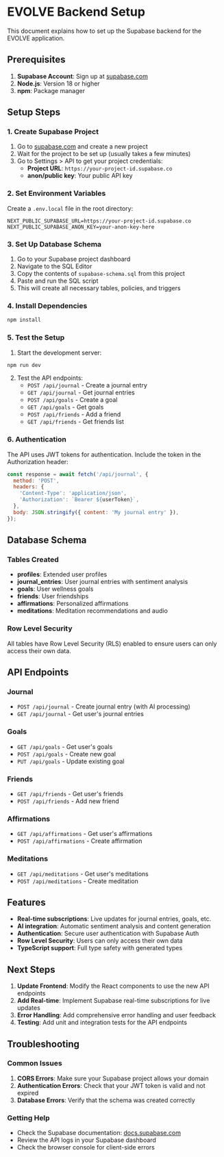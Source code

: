 # EVOLVE Backend Setup

This document explains how to set up the Supabase backend for the EVOLVE application.

## Prerequisites

1. **Supabase Account**: Sign up at [supabase.com](https://supabase.com)
2. **Node.js**: Version 18 or higher
3. **npm**: Package manager

## Setup Steps

### 1. Create Supabase Project

1. Go to [supabase.com](https://supabase.com) and create a new project
2. Wait for the project to be set up (usually takes a few minutes)
3. Go to Settings > API to get your project credentials:
   - **Project URL**: `https://your-project-id.supabase.co`
   - **anon/public key**: Your public API key

### 2. Set Environment Variables

Create a `.env.local` file in the root directory:

```env
NEXT_PUBLIC_SUPABASE_URL=https://your-project-id.supabase.co
NEXT_PUBLIC_SUPABASE_ANON_KEY=your-anon-key-here
```

### 3. Set Up Database Schema

1. Go to your Supabase project dashboard
2. Navigate to the SQL Editor
3. Copy the contents of `supabase-schema.sql` from this project
4. Paste and run the SQL script
5. This will create all necessary tables, policies, and triggers

### 4. Install Dependencies

```bash
npm install
```

### 5. Test the Setup

1. Start the development server:
```bash
npm run dev
```

2. Test the API endpoints:
   - `POST /api/journal` - Create a journal entry
   - `GET /api/journal` - Get journal entries
   - `POST /api/goals` - Create a goal
   - `GET /api/goals` - Get goals
   - `POST /api/friends` - Add a friend
   - `GET /api/friends` - Get friends list

### 6. Authentication

The API uses JWT tokens for authentication. Include the token in the Authorization header:

```javascript
const response = await fetch('/api/journal', {
  method: 'POST',
  headers: {
    'Content-Type': 'application/json',
    'Authorization': `Bearer ${userToken}`,
  },
  body: JSON.stringify({ content: 'My journal entry' }),
});
```

## Database Schema

### Tables Created

- **profiles**: Extended user profiles
- **journal_entries**: User journal entries with sentiment analysis
- **goals**: User wellness goals
- **friends**: User friendships
- **affirmations**: Personalized affirmations
- **meditations**: Meditation recommendations and audio

### Row Level Security

All tables have Row Level Security (RLS) enabled to ensure users can only access their own data.

## API Endpoints

### Journal
- `POST /api/journal` - Create journal entry (with AI processing)
- `GET /api/journal` - Get user's journal entries

### Goals
- `GET /api/goals` - Get user's goals
- `POST /api/goals` - Create new goal
- `PUT /api/goals` - Update existing goal

### Friends
- `GET /api/friends` - Get user's friends
- `POST /api/friends` - Add new friend

### Affirmations
- `GET /api/affirmations` - Get user's affirmations
- `POST /api/affirmations` - Create affirmation

### Meditations
- `GET /api/meditations` - Get user's meditations
- `POST /api/meditations` - Create meditation

## Features

- **Real-time subscriptions**: Live updates for journal entries, goals, etc.
- **AI integration**: Automatic sentiment analysis and content generation
- **Authentication**: Secure user authentication with Supabase Auth
- **Row Level Security**: Users can only access their own data
- **TypeScript support**: Full type safety with generated types

## Next Steps

1. **Update Frontend**: Modify the React components to use the new API endpoints
2. **Add Real-time**: Implement Supabase real-time subscriptions for live updates
3. **Error Handling**: Add comprehensive error handling and user feedback
4. **Testing**: Add unit and integration tests for the API endpoints

## Troubleshooting

### Common Issues

1. **CORS Errors**: Make sure your Supabase project allows your domain
2. **Authentication Errors**: Check that your JWT token is valid and not expired
3. **Database Errors**: Verify that the schema was created correctly

### Getting Help

- Check the Supabase documentation: [docs.supabase.com](https://docs.supabase.com)
- Review the API logs in your Supabase dashboard
- Check the browser console for client-side errors
